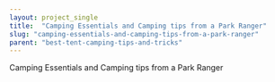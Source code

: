 ```yaml
---
layout: project_single
title:  "Camping Essentials and Camping tips from a Park Ranger"
slug: "camping-essentials-and-camping-tips-from-a-park-ranger"
parent: "best-tent-camping-tips-and-tricks"
---
```

Camping Essentials and Camping tips from a Park Ranger